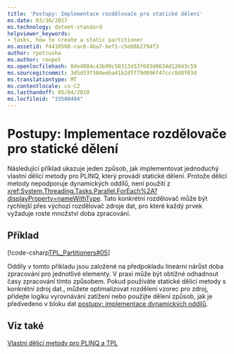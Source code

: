 ```yaml
---
title: 'Postupy: Implementace rozdělovače pro statické dělení'
ms.date: 03/30/2017
ms.technology: dotnet-standard
helpviewer_keywords:
- tasks, how to create a static partitioner
ms.assetid: f4410508-cac6-4ba7-bef1-c5e68b2794f3
author: rpetrusha
ms.author: ronpet
ms.openlocfilehash: 8de4884c43b99c50313d33f683d8634d12043c59
ms.sourcegitcommit: 3d5d33f384eeba41b2dff79d096f47ccc8d8f03d
ms.translationtype: MT
ms.contentlocale: cs-CZ
ms.lasthandoff: 05/04/2018
ms.locfileid: "33580494"
---
```

# <a name="how-to-implement-a-partitioner-for-static-partitioning"></a>Postupy: Implementace rozdělovače pro statické dělení
Následující příklad ukazuje jeden způsob, jak implementovat jednoduchý vlastní dělicí metody pro PLINQ, který provádí statické dělení. Protože dělicí metody nepodporuje dynamických oddílů, není použití z <xref:System.Threading.Tasks.Parallel.ForEach%2A?displayProperty=nameWithType>. Tato konkrétní rozdělovač může být rychlejší přes výchozí rozdělovač zdroje dat, pro které každý prvek vyžaduje roste množství doba zpracování.  
  
## <a name="example"></a>Příklad  
 [!code-csharp[TPL_Partitioners#05](../../../samples/snippets/csharp/VS_Snippets_Misc/tpl_partitioners/cs/partitioners.cs#05)]  
  
 Oddíly v tomto příkladu jsou založené na předpokladu lineární nárůst doba zpracování pro jednotlivé elementy. V praxi může být obtížné odhadnout časy zpracování tímto způsobem. Pokud používáte statické dělicí metody s konkrétní zdroj dat., můžete optimalizovat rozdělení vzorec pro zdroj, přidejte logiku vyrovnávání zatížení nebo použijte dělení způsob, jak je předvedeno v bloku dat [postupy: implementace dynamických oddílů](../../../docs/standard/parallel-programming/how-to-implement-dynamic-partitions.md).  
  
## <a name="see-also"></a>Viz také  
 [Vlastní dělicí metody pro PLINQ a TPL](../../../docs/standard/parallel-programming/custom-partitioners-for-plinq-and-tpl.md)
